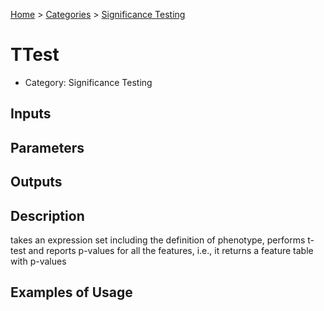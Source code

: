 
[Home](../../../index.html) > [Categories](../../index.html) > [Significance Testing](index.html)

# TTest

* Category: Significance Testing

## Inputs



## Parameters



## Outputs



## Description

  takes an expression set including the definition of phenotype, performs t-test and reports p-values for all the features, i.e., it returns a feature table with p-values

## Examples of Usage
        